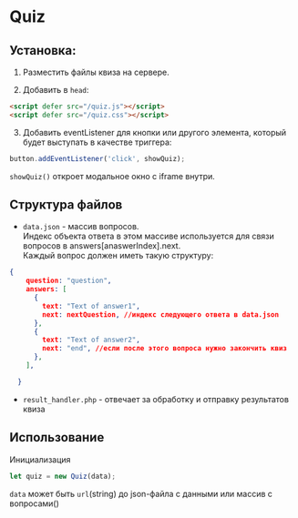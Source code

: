 # Quiz

## Установка:

1. Разместить файлы квиза на сервере.

2. Добавить в `head`:  
```html
<script defer src="/quiz.js"></script>
<script defer src="/quiz.css"></script>
```

3. Добавить eventListener для кнопки или другого элемента, который будет выступать в качестве триггера:  
```js
button.addEventListener('click', showQuiz);
```
`showQuiz()` откроет модальное окно с iframe внутри.

## Структура файлов
- `data.json` - массив вопросов.  
Индекс объекта ответа в этом массиве используется для связи вопросов в answers[anaswerIndex].next.  
Каждый вопрос должен иметь такую структуру:  
```json
{
    question: "question",
    answers: [
      {
        text: "Text of answer1",
        next: nextQuestion, //индекс следующего ответа в data.json
      },
      {
        text: "Text of answer2",
        next: "end", //если после этого вопроса нужно закончить квиз
      },
    ],

  }
```
- `result_handler.php` - отвечает за обработку и отправку результатов квиза

## Использование
Инициализация
```js
let quiz = new Quiz(data);
```
`data` может быть `url`(string) до json-файла с данными или массив с вопросами()




